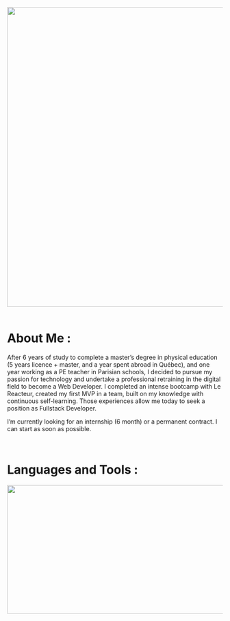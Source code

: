 <div align="center">
<img src="https://github.com/LeaCastanet/ReadMeGif/blob/main/gifLea.gif?raw=true" width="700"/>
</div>

<br/>

# About Me :

After 6 years of study to complete a master’s degree in physical education (5 years licence + master, and a year spent abroad in Québec), and one year working as a PE teacher in Parisian schools, I decided to pursue my passion for technology and undertake a professional retraining in the digital field to become a Web Developer. I completed an intense bootcamp with Le Reacteur, created my first MVP in a team, built on my knowledge with continuous self-learning. Those experiences allow me today to seek a position as Fullstack Developer.

I’m currently looking for an internship (6 month) or a permanent contract. I can start as soon as possible.

<br/>

# Languages and Tools :

<div align="center">
<img src="https://github.com/LeaCastanet/ReadMeGif/blob/main/langages.png?raw=true" width="700" height="300"/>
</div>

<br/>

<!-- # Recent Projects :  
### Marvel
* Link repo front :
* Link repo back :
* See it in [live](lien du netifly)

<br/>

### Vinted
* Link repo front :
* Link repo back :
* See it in [live](lien du netifly)

<br/>

### Airbnb
* Link repo front :
* Link repo back :
* See it in [live](lien du netifly)


<br/>

### Motto (MVP)
Phtot et petite video du projet
-->






